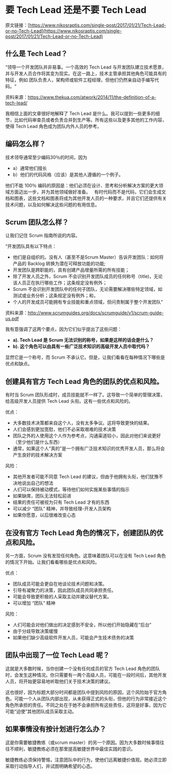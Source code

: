 # 要 Tech Lead 还是不要 Tech Lead 

原文链接：[https://www.nikosraptis.com/single-post/2017/01/21/Tech-Lead-or-no-Tech-Lead](https://www.nikosraptis.com/single-post/2017/01/21/Tech-Lead-or-no-Tech-Lead)

## 什么是 Tech Lead？

“领导一个开发团队并非易事。一个高效的 Tech Lead 与开发团队建立技术愿景，并与开发人员合作将其变为现实。在这一路上，技术主管承担其他角色可能具有的特征，例如 团队负责人，架构师或软件工程经理，但他们仍然亲自动手编写代码。“

资料来源：https://www.thekua.com/atwork/2014/11/the-definition-of-a-tech-lead/

我相信上面的文章很好地解释了 Tech Lead 是什么。我可以提到一些更多的细节，比如代码审查员或者负责合并到生产等。所有这些以及更多其他的工作内容，使得 Tech Lead 角色成为团队内外人员的参考。

## 编码怎么样？

技术领导通常至少编码30％的时间，因为

 - a）通常他们擅长
 - b）他们的代码风格（应该）是其他人遵循的一个例子。 

他们不能 100％ 编码的原因是：他们必须在设计、思考和分析解决方案的更大领域方面迈出一步，并为其他领域做好准备。
 
有时代码而不是代码，它们会生成文档和图表，这些文档和图表将成为其他开发人员的一种要求，并且它们还提供有关技术问题，以及如何解决这些问题的有用信息。


## Scrum 团队怎么样？

让我们记住 Scrum 指南所说的内容。

“开发团队具有以下特点：

 - 他们是自组织的。没有人（甚至不是Scrum Master）告诉开发团队：如何将产品的 Backlog 转换为潜在可释放功能的功能;
 - 开发团队是跨职能的，具有创建产品增量所需的所有技能；
 - 除了开发人员之外，Scrum 不会识别开发团队成员的任何称号（title)，无论该人员正在执行哪些工作；这条规定没有例外；
 - Scrum 不会识别开发团队中的任何子团队，无论需要解决哪些特定领域，如测试或业务分析；这条规定没有例外；和，
 - 个人的开发成员可能拥有专业技能和重点领域，但问责制属于整个开发团队“

资料来源：http://www.scrumguides.org/docs/scrumguide/v1/scrum-guide-us.pdf

我有意强调了这两个要点，因为它们似乎提出了这些问题：

 - **a). Tech Lead 是 Scrum 无法识别的称号，如果是这样的话会是什么？**
 - **b). 这个角色可以由具有一些广泛技术知识的高级开发人员中取代吗？**

显然它是一个称号，而 Scrum 不承认它。但是，让我们看看在每种情况下哪些是优点和缺点。

## 创建具有官方 Tech Lead 角色的团队的优点和风险。

有时当 Scrum 团队形成时，成员技能就不一样了。这导致一个简单的管理决策，给高级开发人员提供 Tech Lead 头衔。这有一些优点和风险的。

优点：

 - 大多数技术决策都来自这个人，没有太多争议。这将导致更快的结果。
 - 人们会感到更加宽慰，他们不必采取艰难的技术决策
 - 团队之外的人使用这个人作为参考点，沟通渠道较小，因此对他们来说更好（至少他们是什么东西）
 - 通常，如果这个人“真的”是一个拥有广泛技术知识的优秀开发人员，那么将会产生良好的技术解决方案

风险：

 - 其他开发者可能不同意 Tech Lead 的建议，但由于他拥有头衔，他们犹豫不决地说出自己的想法
 - 人们可以保持被动模式，等待他们如何实施某些事情的指示
 - 如果缺席，团队无法轻松前进
 - 结果的责任可被视为只有 Tech Lead 才有的东西
 - 可以减少 “团队” 精神，并导致经理-开发人员架构
 - 如果你愿意，以后很难改变心态

## 在没有官方 Tech Lead 角色的情况下，创建团队的优点和风险。

另一方面，Scrum 没有发现任何角色。这意味着团队可以在没有 Tech Lead 角色的情况下开始。让我们看看哪些是优点和风险。

优点：

 - 团队成员可能会更自在地谈论技术问题和决策。
 - 引导有凝聚力的决策，因此团队成员共同承担责任。
 - 可能会导致更积极的人采取主动并建议替代方案。
 - 可以增加 “团队” 精神

风险：

 - 人们可能会对他们做出的决定感到不安全，所以他们开始隐藏在“后台”
 - 由于分歧导致决策缓慢
 - 如果他们缺少高级软件开发人员，可能会产生技术债务的决策

## 团队中出现了一位 Tech Lead 呢？

这就是大多数时候，当你创建一个没有任何成员的官方 Tech Lead 角色的团队时，会发生这种情况。你只需要有一两个高级人员，可能在一段时间后，其他开发人员，将开始更容易地听取他们关于技术决策的建议。


这也很好，因为标题大部分时间都是团队中提到风险的原因，这个风险始于官方角色。可能一个人从团队内部出现，从未获得正式的头衔，但他的行为非常接近这个角色所承担的责任。不同之处在于她不会承担所有这些责任，这将是好事，因为它可能“迫使”其他团队成员采取主动。
 

## 如果事情没有按计划进行怎么办？

这是你需要敏捷教练（或scrum master）的另一个原因。因为大多数时候事情往往不顺利，敏捷教练必须在那里提高敏捷世界中最佳实践的意识。

敏捷教练必须保持警惕，注意团队中的行为，使他们远离敏捷价值观。她必须立即采取行动指导人们，并试图明确希望的心态。
